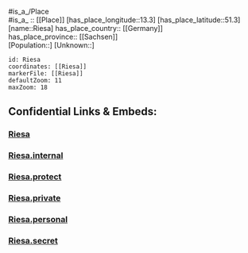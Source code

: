 ﻿---
location: [51.3,13.3] 
mapzoom: [7,12] 
mapmarker: city 
type: City
tags:
- geo/City


SpocWebEntityId: 33738
isDeleted: false
confidential: public

---
#is_a_/Place  
#is_a_ :: [[Place]] 
[has_place_longitude::13.3] 
[has_place_latitude::51.3] 
[name::Riesa] 
has_place_country:: [[Germany]]  
has_place_province:: [[Sachsen]]  
[Population::] 
[Unknown::] 


```leaflet
id: Riesa
coordinates: [[Riesa]] 
markerFile: [[Riesa]] 
defaultZoom: 11 
maxZoom: 18
```


## Confidential Links & Embeds: 

### [Riesa](/_public/Earth/Continent/Europe/Europe~Central/Germany/Germany~East/Sachsen/counties~Sachsen/Meißen/cities~Meißen/Riesa.md) 

### [Riesa.internal](/_internal/Earth/Continent/Europe/Europe~Central/Germany/Germany~East/Sachsen/counties~Sachsen/Meißen/cities~Meißen/Riesa.internal.md) 

### [Riesa.protect](/_protect/Earth/Continent/Europe/Europe~Central/Germany/Germany~East/Sachsen/counties~Sachsen/Meißen/cities~Meißen/Riesa.protect.md) 

### [Riesa.private](/_private/Earth/Continent/Europe/Europe~Central/Germany/Germany~East/Sachsen/counties~Sachsen/Meißen/cities~Meißen/Riesa.private.md) 

### [Riesa.personal](/_personal/Earth/Continent/Europe/Europe~Central/Germany/Germany~East/Sachsen/counties~Sachsen/Meißen/cities~Meißen/Riesa.personal.md) 

### [Riesa.secret](/_secret/Earth/Continent/Europe/Europe~Central/Germany/Germany~East/Sachsen/counties~Sachsen/Meißen/cities~Meißen/Riesa.secret.md) 
